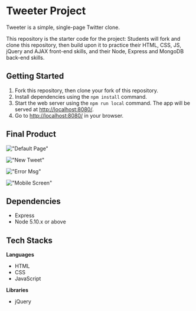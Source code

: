 # Tweeter Project

Tweeter is a simple, single-page Twitter clone.

This repository is the starter code for the project: Students will fork and clone this repository, then build upon it to practice their HTML, CSS, JS, jQuery and AJAX front-end skills, and their Node, Express and MongoDB back-end skills.

## Getting Started

1. Fork this repository, then clone your fork of this repository.
2. Install dependencies using the `npm install` command.
3. Start the web server using the `npm run local` command. The app will be served at <http://localhost:8080/>.
4. Go to <http://localhost:8080/> in your browser.

## Final Product

!["Default Page"]()

!["New Tweet"]()

!["Error Msg"]()

!["Mobile Screen"]()

## Dependencies

- Express
- Node 5.10.x or above

## Tech Stacks

**Languages**

- HTML
- CSS
- JavaScript

**Libraries**

- jQuery